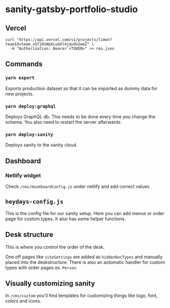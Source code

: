 # sanity-gatsby-portfolio-studio

## Vercel

```
curl "https://api.vercel.com/v1/projects/limon?teamId=team_zGTjOsWpkLuGXl4jqvdn2weZ" \
  -H "Authorization: Bearer <TOKEN>" >> res.json
```

## Commands

### `yarn export`

Exports production dataset so that it can be imported
as dummy data for new projects.

### `yarn deploy:graphql`

Deploys GraphQL db. This needs to be done every time you
change the schema. You also need to restart the server
afterwards.

### `yarn deploy:sanity`

Deploys sanity to the sanity cloud.

## Dashboard

### Netlify widget

Check `/cms/daskboardConfig.js` under netlify and add correct values

## `heydays-config.js`

This is the config file for our sanity setup.
Here you can add menus or order page for custom types.
It also has some helper functions.

## Desk structure

This is where you control the order of the desk.

One off pages like `siteSettings` are added as `hiddenDocTypes`
and manually placed into the deskstructure. There is also an
automatic handler for custom types with order pages ex. `Person`.

## Visually customizing sanity

In `/cms/custom` you'll find templates for customizing things like
logo, font, colors and icons.
